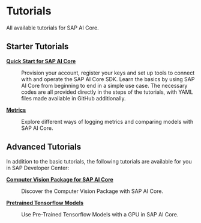 <!-- loioa5c80a6eb24e42488eb409136b0c0f8c -->

# Tutorials

All available tutorials for SAP AI Core.



<a name="loioa5c80a6eb24e42488eb409136b0c0f8c__section_p5c_rj5_r5b"/>

## Starter Tutorials


<dl>
<dt><b>

[Quick Start for SAP AI Core](https://developers.sap.com/group.ai-core-get-started-basics.html)

</b></dt>
<dd>

Provision your account, register your keys and set up tools to connect with and operate the SAP AI Core SDK. Learn the basics by using SAP AI Core from beginning to end in a simple use case. The necessary codes are all provided directly in the steps of the tutorials, with YAML files made available in GitHub additionally.



</dd><dt><b>

[Metrics](https://developers.sap.com/tutorials/ai-core-metrics.html)

</b></dt>
<dd>

Explore different ways of logging metrics and comparing models with SAP AI Core.



</dd>
</dl>



<a name="loioa5c80a6eb24e42488eb409136b0c0f8c__section_hfz_mj5_r5b"/>

## Advanced Tutorials

In addition to the basic tutorials, the following tutorials are available for you in SAP Developer Center:


<dl>
<dt><b>

[Computer Vision Package for SAP AI Core](https://developers.sap.com/group.cv-package-basic.html)

</b></dt>
<dd>

Discover the Computer Vision Package with SAP AI Core.



</dd><dt><b>

[Pretrained Tensorflow Models](https://developers.sap.com/tutorials/ai-core-tensorflow-byod.html)

</b></dt>
<dd>

Use Pre-Trained Tensorflow Models with a GPU in SAP AI Core.



</dd>
</dl>

